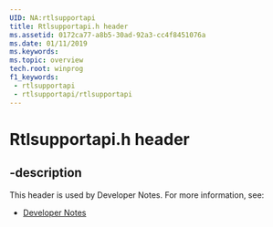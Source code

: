 ```yaml
---
UID: NA:rtlsupportapi
title: Rtlsupportapi.h header
ms.assetid: 0172ca77-a8b5-30ad-92a3-cc4f8451076a
ms.date: 01/11/2019
ms.keywords: 
ms.topic: overview
tech.root: winprog
f1_keywords:
 - rtlsupportapi
 - rtlsupportapi/rtlsupportapi
---
```


# Rtlsupportapi.h header


## -description

This header is used by Developer Notes. For more information, see:

- [Developer Notes](../_winprog/index.md)

